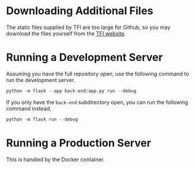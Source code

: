 # Downloading Additional Files
The static files supplied by TFI are too large for Github, so you may download the files yourself from the [TFI website](https://www.transportforireland.ie/transitData/PT_Data.html).

# Running a Development Server
Assuming you have the full repository open, use the following command to run the development server.
```py
python -m flask --app back-end/app.py run --debug
```
If you only have the `back-end` subdirectory open, you can run the following command instead.
```py
python -m flask run --debug
```
# Running a Production Server
This is handled by the Docker container.